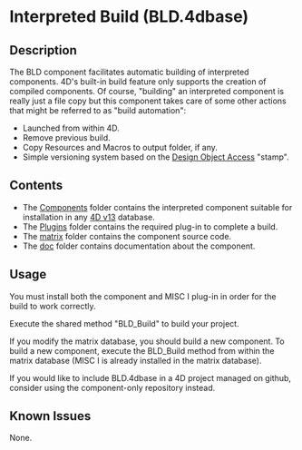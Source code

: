 # Interpreted Build (BLD.4dbase)

## Description

The BLD component facilitates automatic building of interpreted components. 4D's built-in build feature only supports the creation of compiled components. Of course, "building" an interpreted component is really just a file copy but this component takes care of some other actions that might be referred to as "build automation":

* Launched from within 4D.
* Remove previous build.
* Copy Resources and Macros to output folder, if any.
* Simple versioning system based on the [Design Object Access](http://doc.4d.com/4Dv13.1/help/Title/en/page2577.html) "stamp".

## Contents

* The [Components](interpreted-build/tree/master/Components) folder contains the interpreted component suitable for installation in any [4D v13](http://www.4d.com/products/4dv13.html) database.
* The [Plugins](interpreted-build/tree/master/Plugins) folder contains the required plug-in to complete a build.
* The [matrix](interpreted-build/tree/master/matrix) folder contains the component source code.
* The [doc](interpreted-build/tree/master/doc) folder contains documentation about the component.

## Usage

You must install both the component and MISC I plug-in in order for the build to work correctly.

Execute the shared method "BLD_Build" to build your project.

If you modify the matrix database, you should build a new component.  To build a new component, execute the BLD_Build method from within the matrix database (MISC I is already installed in the matrix database).

If you would like to include BLD.4dbase in a 4D project managed on github, consider using the component-only repository instead.

## Known Issues

None.